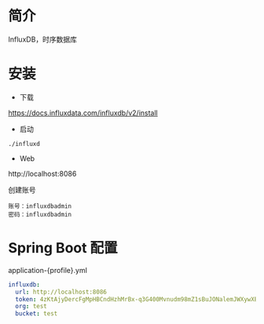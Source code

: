 # 简介

InfluxDB，时序数据库

# 安装

- 下载

https://docs.influxdata.com/influxdb/v2/install

- 启动

```shell
./influxd
```

- Web

http://localhost:8086

创建账号

```
账号：influxdbadmin
密码：influxdbadmin
```

# Spring Boot 配置

application-{profile}.yml

```yaml
influxdb:
  url: http://localhost:8086
  token: 4zKtAjyDercFgMpHBCndHzhMrBx-q3G400Mvnudm98mZ1sBuJONalemJWXywXEu-KgXmerDBWOAFp4JF3rCcSQ==
  org: test
  bucket: test
```

